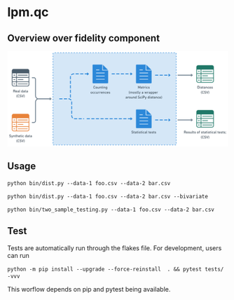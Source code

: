 # lpm.qc

## Overview over fidelity component

![schematic](images/fidelity-schematic.png)

## Usage


```shell
python bin/dist.py --data-1 foo.csv --data-2 bar.csv
```

```shell
python bin/dist.py --data-1 foo.csv --data-2 bar.csv --bivariate
```

```shell
python bin/two_sample_testing.py --data-1 foo.csv --data-2 bar.csv 
```

## Test

Tests are automatically run through the flakes file. For development,
users can run
```shell
python -m pip install --upgrade --force-reinstall  . && pytest tests/ -vvv
```
This worflow depends on pip and pytest being available.
